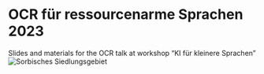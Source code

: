 # OCR für ressourcenarme Sprachen 2023
Slides and materials for the OCR talk at workshop “KI für kleinere Sprachen”
![Sorbisches Siedlungsgebiet](https://upload.wikimedia.org/wikipedia/commons/7/7c/Sorbisches_Siedlungsgebiet.png)

